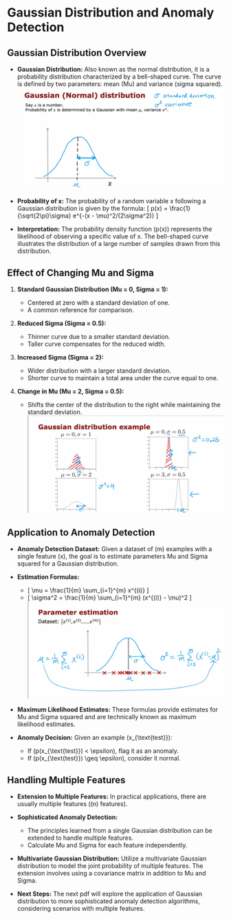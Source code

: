 # Gaussian Distribution and Anomaly Detection

## Gaussian Distribution Overview

- **Gaussian Distribution:** Also known as the normal distribution, it is a probability distribution characterized by a bell-shaped curve. The curve is defined by two parameters: mean (Mu) and variance (sigma squared).
![Gaussian Distribution](Images/1.png)


- **Probability of x:** The probability of a random variable x following a Gaussian distribution is given by the formula:
  \[ p(x) = \frac{1}{\sqrt{2\pi}\sigma} e^{-(x - \mu)^2/(2\sigma^2)} \]

- **Interpretation:** The probability density function \(p(x)\) represents the likelihood of observing a specific value of x. The bell-shaped curve illustrates the distribution of a large number of samples drawn from this distribution.

## Effect of Changing Mu and Sigma

1. **Standard Gaussian Distribution (Mu = 0, Sigma = 1):**
   - Centered at zero with a standard deviation of one.
   - A common reference for comparison.

2. **Reduced Sigma (Sigma = 0.5):**
   - Thinner curve due to a smaller standard deviation.
   - Taller curve compensates for the reduced width.

3. **Increased Sigma (Sigma = 2):**
   - Wider distribution with a larger standard deviation.
   - Shorter curve to maintain a total area under the curve equal to one.

4. **Change in Mu (Mu = 2, Sigma = 0.5):**
   - Shifts the center of the distribution to the right while maintaining the standard deviation.
   ![Effects of changing Mu and Sigma](Images/2.png)


## Application to Anomaly Detection

- **Anomaly Detection Dataset:** Given a dataset of \(m\) examples with a single feature \(x\), the goal is to estimate parameters Mu and Sigma squared for a Gaussian distribution.

- **Estimation Formulas:**
   - \[ \mu = \frac{1}{m} \sum_{i=1}^{m} x^{(i)} \]
   - \[ \sigma^2 = \frac{1}{m} \sum_{i=1}^{m} (x^{(i)} - \mu)^2 \]
   ![Formula](Images/3.png)
- **Maximum Likelihood Estimates:** These formulas provide estimates for Mu and Sigma squared and are technically known as maximum likelihood estimates.

- **Anomaly Decision:** Given an example \(x_{\text{test}}\):
   - If \(p(x_{\text{test}}) < \epsilon\), flag it as an anomaly.
   - If \(p(x_{\text{test}}) \geq \epsilon\), consider it normal.

## Handling Multiple Features

- **Extension to Multiple Features:** In practical applications, there are usually multiple features (\(n\) features).
  
- **Sophisticated Anomaly Detection:**
   - The principles learned from a single Gaussian distribution can be extended to handle multiple features.
   - Calculate Mu and Sigma for each feature independently.

- **Multivariate Gaussian Distribution:** Utilize a multivariate Gaussian distribution to model the joint probability of multiple features. The extension involves using a covariance matrix in addition to Mu and Sigma.

- **Next Steps:** The next pdf will explore the application of Gaussian distribution to more sophisticated anomaly detection algorithms, considering scenarios with multiple features.